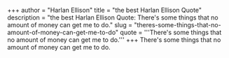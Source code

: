 +++
author = "Harlan Ellison"
title = "the best Harlan Ellison Quote"
description = "the best Harlan Ellison Quote: There's some things that no amount of money can get me to do."
slug = "theres-some-things-that-no-amount-of-money-can-get-me-to-do"
quote = '''There's some things that no amount of money can get me to do.'''
+++
There's some things that no amount of money can get me to do.
